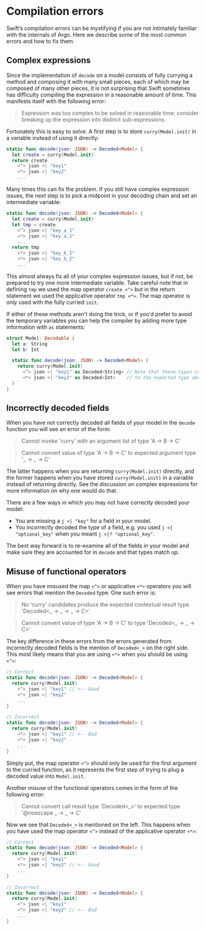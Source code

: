 # Compilation errors

Swift’s compilation errors can be mystifying if you are not intimately
familiar with the internals of Argo. Here we describe some of the most common
errors and how to fix them.

## Complex expressions

Since the implementation of `decode` on a model consists of fully currying a
method and composing it with many small pieces, each of which may be composed
of many other pieces, it is not surprising that Swift sometimes has difficulty
compiling the expression in a reasonable amount of time. This manifests itself
with the following error:

> Expression was too complex to be solved in reasonable time; consider
> breaking up the expression into distinct sub-expressions.

Fortunately this is easy to solve. A first step is to store
`curry(Model.init)` in a variable instead of using it directly:

```swift
static func decode(json: JSON) -> Decoded<Model> {
  let create = curry(Model.init)
  return create
    <^> json <| "key1"
    <*> json <| "key2"
    ...
```

Many times this can fix the problem. If you still have complex expression
issues, the next step is to pick a midpoint in your decoding chain and set an
intermediate variable:

```swift
static func decode(json: JSON) -> Decoded<Model> {
  let create = curry(Model.init)
  let tmp = create
    <^> json <| "key_a_1"
    <*> json <| "key_a_2"
    ...
  return tmp
    <*> json <| "key_b_1"
    <*> json <| "key_b_2"
    ...
```

This almost always fix all of your complex expression issues, but if not, be
prepared to try one more intermediate variable. Take careful note that in
defining `tmp` we used the map operator `create <^>` but in the return
statement we used the applicative operator `tmp <*>`. The map operator is
_only_ used with the fully curried `init`.

If either of these methods aren't doing the trick, or if you'd prefer to avoid
the temporary variables you can help the compiler by adding more type
information with `as` statements:

```swift
struct Model: Decodable {
  let a: String
  let b: Int

  static func decode(json: JSON) -> Decoded<Model> {
    return curry(Model.init)
      <^> json <| "key1" as Decoded<String> // Note that these types correspond
      <*> json <| "key2" as Decoded<Int>    // to the expected type above
  }
}
```

## Incorrectly decoded fields

When you have not correctly decoded all fields of your model in the `decode`
function you will see an error of the form:

> Cannot invoke 'curry' with an argument list of type 'A -> B -> C'

> Cannot convert value of type 'A -> B -> C' to expected argument type '_ -> _
> -> C'

The latter happens when you are returning `curry(Model.init)` directly, and the
former happens when you have stored `curry(Model.init)` in a variable instead of
returning directly. See the discussion on complex expressions for more
information on why one would do that.

There are a few ways in which you may not have correctly decoded your model:

 * You are missing a `j <| "key"` for a field in your model.
 * You incorrectly decoded the type of a field, e.g. you used `j <|
   "optional_key"` when you meant `j <|? "optional_key"`.

The best way forward is to re-examine all of the fields in your model and make
sure they are accounted for in `decode` and that types match up.

## Misuse of functional operators

When you have misused the map `<^>` or applicative `<*>` operators you will
see errors that mention the `Decoded` type. One such error is:

> No 'curry' candidates produce the expected contextual result type 'Decoded<_
> -> _ -> _ -> C>'

> Cannot convert value of type 'A -> B -> C' to type 'Decoded<_ -> _ -> C>'

The key difference in these errors from the errors generated from incorrectly
decoded fields is the mention of `Decoded<_>` on the right side. This most
likely means that you are using `<*>` when you should be using `<^>`:

```swift
// Correct
static func decode(json: JSON) -> Decoded<Model> {
  return curry(Model.init)
    <^> json <| "key1" // <-- Good
    <*> json <| "key2"
    ...
}

// Incorrect
static func decode(json: JSON) -> Decoded<Model> {
  return curry(Model.init)
    <*> json <| "key1" // <-- Bad
    <*> json <| "key2"
    ...
}
```

Simply put, the map operator `<^>` should only be used for the first argument
to the curried function, as it represents the first step of trying to plug a
decoded value into `Model.init`.

Another misuse of the functional operators comes in the form of the following
error:

> Cannot convert call result type 'Decoded<_>' to expected type '@noescape _
> -> _ -> C'

Now we see that `Decoded<_>` is mentioned on the left. This happens when you have
used the map operator `<^>` instead of the applicative operator `<*>`:

```swift
// Correct
static func decode(json: JSON) -> Decoded<Model> {
  return curry(Model.init)
    <^> json <| "key1"
    <*> json <| "key2" // <-- Good
    ...
}

// Incorrect
static func decode(json: JSON) -> Decoded<Model> {
  return curry(Model.init)
    <^> json <| "key1"
    <^> json <| "key2" // <-- Bad
    ...
}
```
